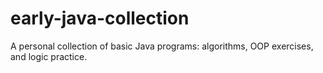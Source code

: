 # early-java-collection
A personal collection of basic Java programs: algorithms, OOP exercises, and logic practice.
